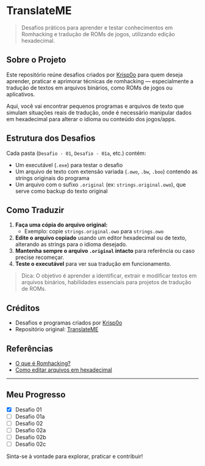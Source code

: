 # TranslateME

> Desafios práticos para aprender e testar conhecimentos em Romhacking e tradução de ROMs de jogos, utilizando edição hexadecimal.

## Sobre o Projeto

Este repositório reúne desafios criados por [Krisp0o](https://github.com/Krisp0o) para quem deseja aprender, praticar e aprimorar técnicas de romhacking — especialmente a tradução de textos em arquivos binários, como ROMs de jogos ou aplicativos.

Aqui, você vai encontrar pequenos programas e arquivos de texto que simulam situações reais de tradução, onde é necessário manipular dados em hexadecimal para alterar o idioma ou conteúdo dos jogos/apps.

## Estrutura dos Desafios

Cada pasta (`Desafio - 01`, `Desafio - 01a`, etc.) contém:
- Um executável (`.exe`) para testar o desafio
- Um arquivo de texto com extensão variada (`.owo`, `.bw`, `.boo`) contendo as strings originais do programa
- Um arquivo com o sufixo `.original` (ex: `strings.original.owo`), que serve como backup do texto original

## Como Traduzir

1. **Faça uma cópia do arquivo original:**
   - Exemplo: copie `strings.original.owo` para `strings.owo`
2. **Edite o arquivo copiado** usando um editor hexadecimal ou de texto, alterando as strings para o idioma desejado.
3. **Mantenha sempre o arquivo `.original` intacto** para referência ou caso precise recomeçar.
4. **Teste o executável** para ver sua tradução em funcionamento.

> Dica: O objetivo é aprender a identificar, extrair e modificar textos em arquivos binários, habilidades essenciais para projetos de tradução de ROMs.

## Créditos

- Desafios e programas criados por [Krisp0o](https://github.com/Krisp0o)
- Repositório original: [TranslateME](https://github.com/Krisp0o/TranslateME)

## Referências
- [O que é Romhacking?](https://www.romhacking.net/)
- [Como editar arquivos em hexadecimal](https://pt.wikipedia.org/wiki/Editor_hexadecimal)

---

## Meu Progresso

- [x] Desafio 01
- [ ] Desafio 01a
- [ ] Desafio 02
- [ ] Desafio 02a
- [ ] Desafio 02b
- [ ] Desafio 02c

Sinta-se à vontade para explorar, praticar e contribuir!
